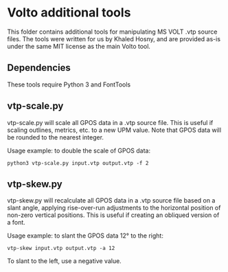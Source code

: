 Volto additional tools
=====

This folder contains additional tools for manipulating MS VOLT .vtp source files. The tools were written for us by Khaled Hosny, and are provided as-is under the same MIT license as the main Volto tool.

Dependencies
------------

These tools require Python 3 and FontTools

vtp-scale.py
-----

vtp-scale.py will scale all GPOS data in a .vtp source file. This is useful if scaling outlines, metrics, etc. to a new UPM value. Note that GPOS data will be rounded to the nearest integer.

Usage example: to double the scale of GPOS data:

```
python3 vtp-scale.py input.vtp output.vtp -f 2
```

vtp-skew.py
-----

vtp-skew.py will recalculate all GPOS data in a .vtp source file based on a slant angle, applying rise-over-run adjustments to the horizontal position of non-zero vertical positions. This is useful if creating an obliqued version of a font.

Usage example: to slant the GPOS data 12° to the right:

```
vtp-skew input.vtp output.vtp -a 12
```

To slant to the left, use a negative value.